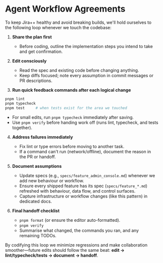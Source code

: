 # Agent Workflow Agreements

To keep Jira++ healthy and avoid breaking builds, we'll hold ourselves to the following loop whenever we touch the codebase:

1. **Share the plan first**
   - Before coding, outline the implementation steps you intend to take and get confirmation.

2. **Edit consciously**
   - Read the spec and existing code before changing anything.
   - Keep diffs focused; note every assumption in commit messages or PR descriptions.

3. **Run quick feedback commands after each logical change**
```bash
pnpm lint
pnpm typecheck
pnpm test     # when tests exist for the area we touched
```
   - For small edits, run `pnpm typecheck` immediately after saving.
   - Use `pnpm verify` before handing work off (runs lint, typecheck, and tests together).

4. **Address failures immediately**
   - Fix lint or type errors before moving to another task.
   - If a command can't run (network/offline), document the reason in the PR or handoff.

5. **Document assumptions**
   - Update specs (e.g., `specs/feature_admin_console.md`) whenever we add new behaviour or workflow.
   - Ensure every shipped feature has its spec (`specs/feature_*.md`) refreshed with behaviour, data flow, and control surfaces.
   - Capture infrastructure or workflow changes (like this pattern) in dedicated docs.

6. **Final handoff checklist**
   - `pnpm format` (or ensure the editor auto-formatted).
   - `pnpm verify`
   - Summarise what changed, the commands you ran, and any remaining TODOs.

By codifying this loop we minimize regressions and make collaboration smoother—future edits should follow the same beat: **edit → lint/typecheck/tests → document → handoff**.
